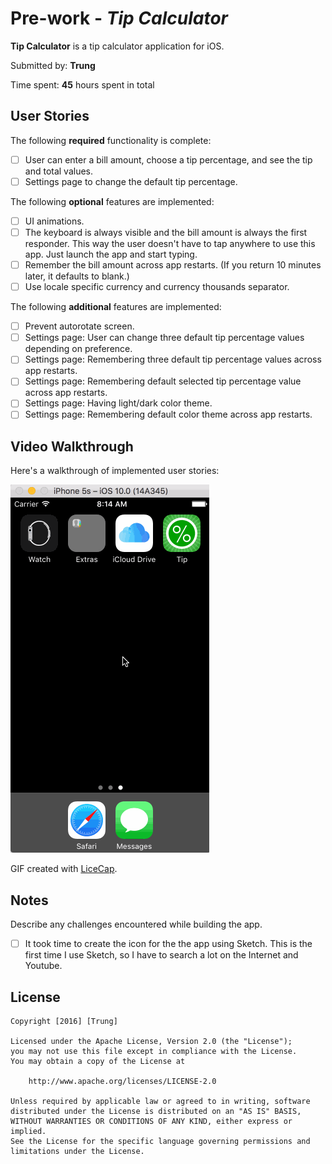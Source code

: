 # Pre-work - *Tip Calculator*

**Tip Calculator** is a tip calculator application for iOS.

Submitted by: **Trung**

Time spent: **45** hours spent in total

## User Stories

The following **required** functionality is complete:

* [ ] User can enter a bill amount, choose a tip percentage, and see the tip and total values.
* [ ] Settings page to change the default tip percentage.

The following **optional** features are implemented:
* [ ] UI animations.
* [ ] The keyboard is always visible and the bill amount is always the first responder. This way the user doesn't have to tap anywhere to use this app. Just launch the app and start typing.
* [ ] Remember the bill amount across app restarts. (If you return 10 minutes later, it defaults to blank.)
* [ ] Use locale specific currency and currency thousands separator.

The following **additional** features are implemented:
- [ ] Prevent autorotate screen.
- [ ] Settings page: User can change three default tip percentage values depending on preference.
- [ ] Settings page: Remembering three default tip percentage values across app restarts.
- [ ] Settings page: Remembering default selected tip percentage value across app restarts.
- [ ] Settings page: Having light/dark color theme.
- [ ] Settings page: Remembering default color theme across app restarts.

## Video Walkthrough 

Here's a walkthrough of implemented user stories:

<img src='https://github.com/khanhtrung/TipCalculator/blob/master/TipCalculator.gif' title='Video Walkthrough' width='' alt='Video Walkthrough' />

GIF created with [LiceCap](http://www.cockos.com/licecap/).

## Notes

Describe any challenges encountered while building the app.
- [ ] It took time to create the icon for the the app using Sketch. This is the first time I use Sketch, so I have to search a lot on the Internet and Youtube.

## License

    Copyright [2016] [Trung]

    Licensed under the Apache License, Version 2.0 (the "License");
    you may not use this file except in compliance with the License.
    You may obtain a copy of the License at

        http://www.apache.org/licenses/LICENSE-2.0

    Unless required by applicable law or agreed to in writing, software
    distributed under the License is distributed on an "AS IS" BASIS,
    WITHOUT WARRANTIES OR CONDITIONS OF ANY KIND, either express or implied.
    See the License for the specific language governing permissions and
    limitations under the License.
